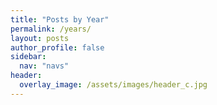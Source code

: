 ```yaml
---
title: "Posts by Year"
permalink: /years/
layout: posts
author_profile: false
sidebar:
  nav: "navs"
header:
  overlay_image: /assets/images/header_c.jpg
---
```

